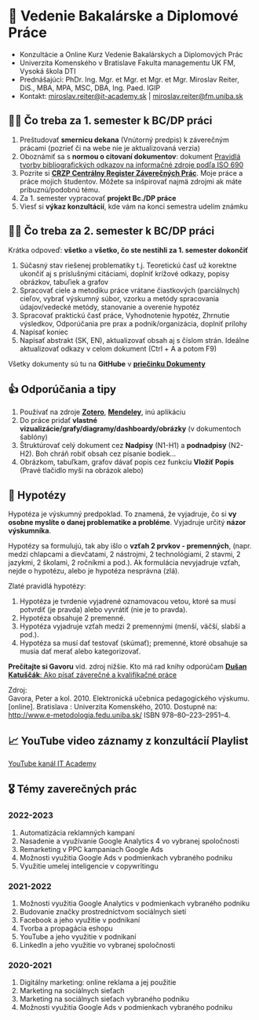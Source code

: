 # 📔 Vedenie Bakalárske a Diplomové Práce
* Konzultácie a Online Kurz Vedenie Bakalárskych a Diplomových Prác
* Univerzita Komenského v Bratislave Fakulta managementu UK FM, Vysoká škola DTI
* Prednášajúci: PhDr. Ing. Mgr. et Mgr. et Mgr. et Mgr. Miroslav Reiter, DiS., MBA, MPA, MSC, DBA, Ing. Paed. IGIP 
* Kontakt: miroslav.reiter@it-academy.sk | miroslav.reiter@fm.uniba.sk 

## 👨‍🏫 Čo treba za 1. semester k BC/DP práci
1. Preštudovať **smernicu dekana** (Vnútorný predpis) k záverečným prácami (pozrieť či na webe nie je aktualizovaná verzia)
2. Oboznámiť sa s **normou o citovaní dokumentov**: dokument [Pravidlá tvorby bibliografických odkazov na informačné zdroje podľa ISO 690](http://stella.uniba.sk/texty/690-2010_priklady.pdf)
3. Pozrite si [**CRZP Centrálny Register Záverečných Prác**](https://opac.crzp.sk/?fn=*AdvancedSearch&search=advanced&entity=0&seo=CRZP-Hľadanie). Moje práce a práce mojich študentov. Môžete sa inšpirovať najmä zdrojmi ak máte príbuznú/podobnú tému.
4. Za 1. semester vypracovať **projekt Bc./DP práce**
5. Viesť si **výkaz konzultácií**, kde vám na konci semestra udelím známku

## 👨‍🏫 Čo treba za 2. semester k BC/DP práci
Krátka odpoveď: **všetko** a **všetko, čo ste nestihli za 1. semester dokončiť**

1. Súčasný stav riešenej problematiky t.j. Teoretickú časť už korektne ukončiť aj s príslušnými citáciami, doplniť krížové odkazy, popisy obrázkov, tabuľiek a grafov
2. Spracovať ciele a metodiku práce vrátane čiastkových (parciálnych) cieľov, vybrať výskumný súbor, vzorku a metódy spracovania údajov/vedecké metódy, stanovanie a overenie hypotéz
3. Spracovať praktickú časť práce, Vyhodnotenie hypotéz, Zhrnutie výsledkov, Odporúčania pre prax a podnik/organizácia, doplniť prílohy
4. Napísať koniec
5. Napísať abstrakt (SK, EN), aktualizovať obsah aj s číslom strán. Ideálne aktualizovať odkazy v celom dokument (Ctrl + A a potom F9)

Všetky dokumenty sú tu na **GitHube** v **[priečinku Dokumenty](https://github.com/miroslav-reiter/Vedenie_Bakalarske_Diplomove_Prace/tree/main/Dokumenty)**

## 👍 Odporúčania a tipy
1. Používať na zdroje [**Zotero**](https://www.zotero.org/), [**Mendeley**](https://www.mendeley.com/), inú aplikáciu
2. Do práce pridať **vlastné vizualizácie/grafy/diagramy/dashboardy/obrázky** (v dokumentoch šablóny)
3. Štruktúrovať celý dokument cez **Nadpisy** (N1-H1) a **podnadpisy** (N2-H2). Boh chráň robiť obsah cez písanie bodiek...
4. Obrázkom, tabuľkam, grafov dávať popis cez funkciu **Vložiť Popis** (Pravé tlačidlo myši na obrázok alebo)

## 🧪 Hypotézy
Hypotéza je výskumný predpoklad. To znamená, že vyjadruje, čo si **vy osobne myslíte o danej problematike a probléme**. Vyjadruje určitý **názor výskumníka**.

Hypotézy sa formulujú, tak aby išlo o **vzťah 2 prvkov - premenných**, (napr. medzi chlapcami a dievčatami, 2 nástrojmi, 2 technológiami, 2 stavmi, 2 jazykmi, 2 školami, 2 ročníkmi a pod.). Ak formulácia nevyjadruje vzťah, nejde o hypotézu, alebo je hypotéza nesprávna (zlá). 

Zlaté pravidlá hypotézy:
1)	Hypotéza je tvrdenie vyjadrené oznamovacou vetou, ktoré sa musí potvrdiť (je pravda) alebo vyvrátiť (nie je to pravda).
2)	Hypotéza obsahuje 2 premenné.
3)	Hypotéza vyjadruje vzťah medzi 2 premennými (menší, väčší, slabší a pod.). 
4)	Hypotéza sa musí dať testovať (skúmať); premenné, ktoré obsahuje sa musia dať merať alebo kategorizovať.  

**Prečítajte si Gavoru** vid. zdroj nižšie. Kto má rad knihy odporúčam [**Dušan Katuščák**: Ako písať záverečné a kvalifikačné práce](https://www.martinus.sk/?uItem=38249)

Zdroj:  
Gavora, Peter a kol. 2010. Elektronická učebnica pedagogického výskumu. [online]. Bratislava : Univerzita Komenského, 2010. Dostupné na: http://www.e-metodologia.fedu.uniba.sk/ ISBN 978–80–223–2951–4.

## 📈 YouTube video záznamy z konzultácií Playlist
[YouTube kanál IT Academy](https://www.youtube.com/playlist?list=PLIu_ZdHo7Pk8WX2UPhxZaQW0SOZnED1sY)

## 🎖️ Témy zaverečných prác
### 2022-2023
1. Automatizácia reklamných kampaní
2. Nasadenie a využívanie Google Analytics 4 vo vybranej spoločnosti
3. Remarketing v PPC kampaniach Google Ads
4. Možnosti využitia Google Ads v podmienkach vybraného podniku
5. Využitie umelej inteligencie v copywritingu

### 2021-2022
1. Možnosti využitia Google Analytics v podmienkach vybraného podniku
2. Budovanie značky prostredníctvom sociálnych sietí
3. Facebook a jeho využitie v podnikaní
4. Tvorba a propagácia eshopu
5. YouTube a jeho využitie v podnikaní
6. LinkedIn a jeho využitie vo vybranej spoločnosti 

### 2020-2021
1. Digitálny marketing: online reklama a jej použitie
2. Marketing na sociálnych sieťach
3. Marketing na sociálnych sieťach vybraného podniku
4. Možnosti využitia Google Ads v podmienkach vybraného podniku
